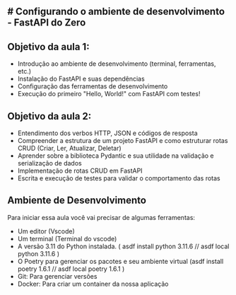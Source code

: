 ## # Configurando o ambiente de desenvolvimento - FastAPI do Zero

## Objetivo da aula 1:

- Introdução ao ambiente de desenvolvimento (terminal, ferramentas, etc.)
- Instalação do FastAPI e suas dependências
- Configuração das ferramentas de desenvolvimento
- Execução do primeiro "Hello, World!" com FastAPI com testes!

## Objetivo da aula 2:

- Entendimento dos verbos HTTP, JSON e códigos de resposta
- Compreender a estrutura de um projeto FastAPI e como estruturar rotas CRUD (Criar, Ler, Atualizar, Deletar)
- Aprender sobre a biblioteca Pydantic e sua utilidade na validação e serialização de dados
- Implementação de rotas CRUD em FastAPI
- Escrita e execução de testes para validar o comportamento das rotas

## Ambiente de Desenvolvimento

Para iniciar essa aula você vai precisar de algumas ferramentas:

- Um editor (Vscode) 
- Um terminal (Terminal do vscode)
- A versão 3.11 do Python instalada.  ( asdf install python 3.11.6 // asdf local python 3.11.6 )
- O Poetry para gerenciar os pacotes e seu ambiente virtual (asdf install poetry 1.6.1 // asdf local poetry 1.6.1 )
- Git: Para gerenciar versões 
- Docker: Para criar um container da nossa aplicação


